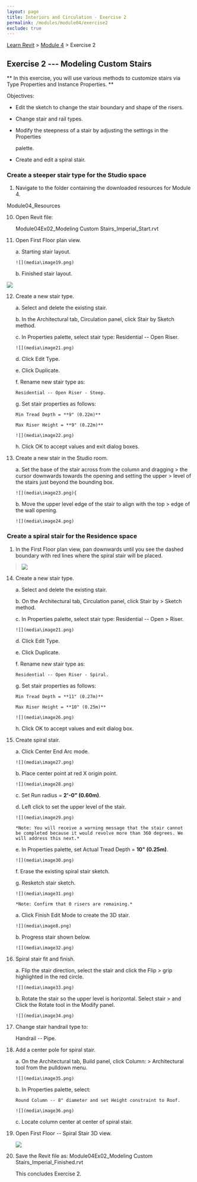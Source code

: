 ```yaml
---
layout: page
title: Interiors and Circulation - Exercise 2
permalink: /modules/module04/exercise2
exclude: true
---
```


[Learn Revit](/learnrevit/) > [Module 4](/learnrevit/modules/module04/) > Exercise 2

## Exercise 2 --- Modeling Custom Stairs

** In this exercise, you will use various methods to customize stairs via
Type Properties and Instance Properties. **

Objectives:

-   Edit the sketch to change the stair boundary and shape of the
    risers.

-   Change stair and rail types.

-   Modify the steepness of a stair by adjusting the settings in the
    Properties

    palette.

-   Create and edit a spiral stair.

### Create a steeper stair type for the Studio space

1.  Navigate to the folder containing the downloaded resources for
    Module 4.

Module04_Resources

10. Open Revit file:

    Module04Ex02_Modeling Custom Stairs_Imperial_Start.rvt

11. Open First Floor plan view.

    a.  Starting stair layout.

        ![](media\image19.png)
    b.  Finished stair layout.

![](media\image20.png)

12. Create a new stair type.

    a.  Select and delete the existing stair.

    b.  In the Architectural tab, Circulation panel, click Stair by Sketch method.

    c.  In Properties palette, select stair type: Residential -- Open Riser.

        ![](media\image21.png)

    d.  Click Edit Type.

    e.  Click Duplicate.

    f.  Rename new stair type as:

        Residential -- Open Riser - Steep.

    g.  Set stair properties as follows:

        Min Tread Depth = **9" (0.22m)**

        Max Riser Height = **9" (0.22m)**

        ![](media\image22.png)

    h.  Click OK to accept values and exit dialog boxes.

13. Create a new stair in the Studio room.

    a.  Set the base of the stair across from the column and dragging
        > the cursor downwards towards the opening and setting the upper
        > level of the stairs just beyond the bounding box.

        ![](media\image23.png){

    b.  Move the upper level edge of the stair to align with the top
        > edge of the wall opening.

        ![](media\image24.png)

### Create a spiral stair for the Residence space

1.  In the First Floor plan view, pan downwards until you see the dashed
    boundary with red lines where the spiral stair will be placed.

> ![](media\image25.png)

14. Create a new stair type.

    a.  Select and delete the existing stair.

    b.  On the Architectural tab, Circulation panel, click Stair by
        > Sketch method.

    c.  In Properties palette, select stair type: Residential -- Open
        > Riser.

        ![](media\image21.png)

    d.  Click Edit Type.

    e.  Click Duplicate.

    f.  Rename new stair type as:

        Residential -- Open Riser - Spiral.

    g.  Set stair properties as follows:

        Min Tread Depth = **11" (0.27m)**

        Max Riser Height = **10" (0.25m)**

        ![](media\image26.png)

    h.  Click OK to accept values and exit dialog box.

15. Create spiral stair.

    a.  Click Center End Arc mode.

        ![](media\image27.png)

    b.  Place center point at red X origin point.

        ![](media\image28.png)

    c.  Set Run radius = **2'-0" (0.60m)**.

    d.  Left click to set the upper level of the stair.

        ![](media\image29.png)

        *Note: You will receive a warning message that the stair cannot
        be completed because it would revolve more than 360 degrees. We
        will address this next.*

    e.  In Properties palette, set Actual Tread Depth = **10" (0.25m)**.

        ![](media\image30.png)

    f.  Erase the existing spiral stair sketch.

    g.  Resketch stair sketch.

        ![](media\image31.png)

        *Note: Confirm that 0 risers are remaining.*

  
    a.  Click Finish Edit Mode to create the 3D stair.

        ![](media\image8.png)

    b.  Progress stair shown below.

        ![](media\image32.png)

16. Spiral stair fit and finish.

    a.  Flip the stair direction, select the stair and click the Flip
        > grip highlighted in the red circle.

        ![](media\image33.png)

    b.  Rotate the stair so the upper level is horizontal. Select stair
        > and Click the Rotate tool in the Modify panel.

        ![](media\image34.png)

17. Change stair handrail type to:

    Handrail -- Pipe.

18. Add a center pole for spiral stair.

    a.  On the Architectural tab, Build panel, click Column:
        > Architectural tool from the pulldown menu.

        ![](media\image35.png)

    b.  In Properties palette, select:

        Round Column -- 8" diameter and set Height constraint to Roof.

        ![](media\image36.png)

    c.  Locate column center at center of spiral stair.

19. Open First Floor -- Spiral Stair 3D view.

    ![](media\image37.png)

20. Save the Revit file as: Module04Ex02_Modeling Custom
    Stairs_Imperial_Finished.rvt

    This concludes Exercise 2.

